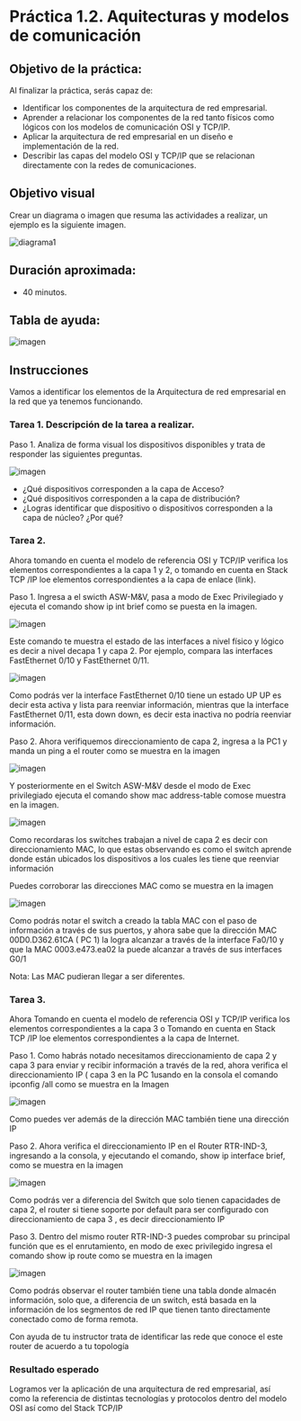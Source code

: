 # Práctica 1.2. Aquitecturas y modelos de comunicación 

## Objetivo de la práctica:
Al finalizar la práctica, serás capaz de:
- Identificar los componentes de la arquitectura de red empresarial.
- Aprender a relacionar los componentes de la red tanto físicos como lógicos con los modelos de comunicación OSI y TCP/IP. 
- Aplicar la arquitectura de red empresarial en un diseño e implementación de la red. 
- Describir las capas del modelo OSI y TCP/IP que se relacionan directamente con la redes de comunicaciones.

## Objetivo visual 
Crear un diagrama o imagen que resuma las actividades a realizar, un ejemplo es la siguiente imagen. 

![diagrama1](../Imagenes/Práctica2/2_1.png)

## Duración aproximada:
- 40 minutos.

## Tabla de ayuda:

![imagen](../)

## Instrucciones 
Vamos a identificar los elementos de la Arquitectura de red empresarial en la red que ya tenemos funcionando.

### Tarea 1. Descripción de la tarea a realizar.
Paso 1. Analiza de forma visual los dispositivos disponibles y trata de responder las siguientes preguntas.

![imagen](../Imagenes/Práctica2/2_2.png)

- ¿Qué dispositivos corresponden a la capa de Acceso? 
- ¿Qué dispositivos corresponden a la capa de distribución? 
- ¿Logras identificar que dispositivo o dispositivos corresponden a la capa de núcleo? ¿Por qué? 

### Tarea 2. 

Ahora tomando en cuenta el modelo de referencia OSI y TCP/IP verifica los elementos correspondientes a la capa 1 y 2, o tomando en cuenta en Stack TCP /IP  loe elementos correspondientes a la capa de enlace (link). 

Paso 1. Ingresa a el swicth ASW-M&V, pasa a modo de Exec Privilegiado y ejecuta el comando show ip int brief como se puesta en la imagen.

![imagen](../Imagenes/Práctica2/2_3.png)

Este comando te muestra el estado de las interfaces a nivel físico y lógico es decir a nivel decapa 1 y capa 2. Por ejemplo, compara las interfaces FastEthernet 0/10 y FastEthernet 0/11. 

![imagen](../Imagenes/Práctica2/2_4.png)

Como podrás ver la interface FastEthernet 0/10 tiene un estado UP UP es decir esta activa y lista para reenviar información, mientras que la interface FastEthernet 0/11, esta down down, es decir esta inactiva no podría reenviar información. 

Paso 2. Ahora verifiquemos direccionamiento de capa 2, ingresa a la PC1 y manda un ping  a el router como se muestra en la imagen  

![imagen](../Imagenes/Práctica2/2_5.png)

Y posteriormente en el Switch ASW-M&V desde el modo de Exec privilegiado ejecuta el comando show mac address-table comose muestra en la imagen.

![imagen](../Imagenes/Práctica2/2_6.png)

Como recordaras los switches trabajan a nivel de capa 2 es decir con direccionamiento MAC, lo que estas observando es como el switch aprende donde están ubicados los dispositivos a los cuales les tiene que reenviar información  

Puedes corroborar las direcciones MAC como se muestra en la imagen  

![imagen](../Imagenes/Práctica2/2_7.png)

Como podrás notar el switch a creado la tabla MAC con el paso de información a través de sus puertos, y ahora sabe que la dirección MAC 00D0.D362.61CA ( PC 1) la logra alcanzar a través de la interface Fa0/10 y que la MAC 0003.e473.ea02 la puede alcanzar a través de sus interfaces G0/1 

Nota: Las MAC pudieran llegar a ser diferentes. 

### Tarea 3.  

Ahora Tomando en cuenta el modelo de referencia OSI y TCP/IP verifica los elementos correspondientes a la capa 3 o Tomando en cuenta en Stack TCP /IP  loe elementos correspondientes a la capa de Internet. 

Paso 1. Como habrás notado necesitamos direccionamiento de capa 2 y capa 3 para enviar y recibir información a través de la red, ahora verifica el direccionamiento IP ( capa 3 en la PC 1usando en la consola el comando ipconfig /all como se muestra en la Imagen  

![imagen](../Imagenes/Práctica2/2_8.png)

Como puedes ver además de la dirección MAC también tiene  una dirección IP  

Paso 2. Ahora verifica el direccionamiento IP en el Router RTR-IND-3, ingresando a la consola,  y ejecutando el comando, show ip interface brief, como se muestra en la imagen 

![imagen](../Imagenes/Práctica2/2_9.png)

Como podrás ver a diferencia del Switch que solo tienen capacidades de capa 2, el router si tiene soporte por default para ser configurado con direccionamiento de capa 3 , es decir direccionamiento IP 

Paso 3. Dentro del mismo router RTR-IND-3 puedes comprobar su principal función que es el enrutamiento, en modo de exec privilegido ingresa el comando show ip route  como se muestra en la imagen  

![imagen](../Imagenes/Práctica2/2_10.png)

Como podrás observar el router también tiene una tabla donde almacén información, solo que, a diferencia de un switch, está basada en la información de los segmentos de red IP que tienen tanto directamente conectado como de forma remota. 

Con ayuda de tu instructor trata de identificar las rede que conoce el este router  de acuerdo a tu topología  

### Resultado esperado 

Logramos ver la aplicación de una arquitectura de red empresarial, así como la referencia de distintas tecnologías y protocolos dentro del modelo OSI así como del Stack TCP/IP 
